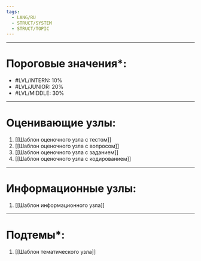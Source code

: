 ```yaml
---
tags:
  - LANG/RU
  - STRUCT/SYSTEM
  - STRUCT/TOPIC
---
```

---
# Пороговые значения*:
+ #LVL/INTERN: 10%
+ #LVL/JUNIOR: 20%
+ #LVL/MIDDLE: 30%
---
# Оценивающие узлы:
1. [[Шаблон оценочного узла c тестом]]
2. [[Шаблон оценочного узла c вопросом]]
3. [[Шаблон оценочного узла c заданием]]
4. [[Шаблон оценочного узла c кодированием]]
---
# Информационные узлы:
1. [[Шаблон информационного узла]]
---
# Подтемы*:
1. [[Шаблон тематического узла]]